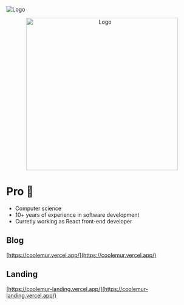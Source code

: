 ![Logo](https://coolemur.vercel.app/_app/immutable/assets/logo.Bmt4Ll1Q.png)

<div align="center">
    <img src="https://coolemur.vercel.app/_app/immutable/assets/logo.Bmt4Ll1Q.png" alt="Logo" width="400">
</div>

# Pro 🫧

- Computer science
- 10+ years of experience in software development
- Curretly working as React front-end developer

## Blog

[https://coolemur.vercel.app/](https://coolemur.vercel.app/) 

## Landing

[https://coolemur-landing.vercel.app/](https://coolemur-landing.vercel.app/)

